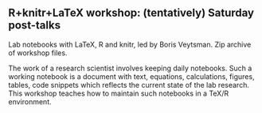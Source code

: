 ## R+knitr+LaTeX workshop: (tentatively) Saturday post-talks
Lab notebooks with LaTeX, R and knitr, led by Boris Veytsman. Zip archive of workshop files.

The work of a research scientist involves keeping daily notebooks. Such a working notebook is a document with text, equations, calculations, figures, tables, code snippets which reflects the current state of the lab research. This workshop teaches how to maintain such notebooks in a TeX/R environment.